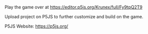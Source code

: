 Play the game over at https://editor.p5js.org/Krunex/full/Fy9tpQ2T9

Upload project on P5JS to further customize and build on the game.

P5JS Website: https://p5js.org/

